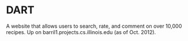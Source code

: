 DART
====

A website that allows users to search, rate, and comment on over 10,000 recipes. Up on barril1.projects.cs.illinois.edu (as of Oct. 2012).
